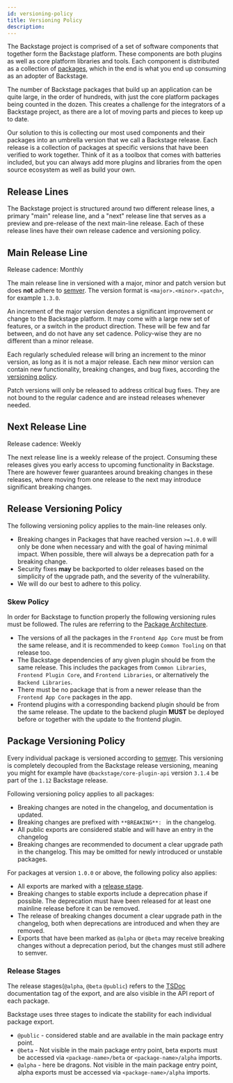 ```yaml
---
id: versioning-policy
title: Versioning Policy
description:
---
```


The Backstage project is comprised of a set of software components that together
form the Backstage platform. These components are both plugins as well as core
platform libraries and tools. Each component is distributed as a collection of
[packages](<https://en.wikipedia.org/wiki/Npm_(software)>), which in the end is
what you end up consuming as an adopter of Backstage.

The number of Backstage packages that build up an application can be quite
large, in the order of hundreds, with just the core platform packages being
counted in the dozen. This creates a challenge for the integrators of a
Backstage project, as there are a lot of moving parts and pieces to keep up to
date.

Our solution to this is collecting our most used components and their packages
into an umbrella version that we call a Backstage release. Each release is a
collection of packages at specific versions that have been verified to work
together. Think of it as a toolbox that comes with batteries included, but you
can always add more plugins and libraries from the open source ecosystem as well
as build your own.

## Release Lines

The Backstage project is structured around two different release lines, a
primary "main" release line, and a "next" release line that serves as a preview
and pre-release of the next main-line release. Each of these release lines have
their own release cadence and versioning policy.

## Main Release Line

Release cadence: Monthly

The main release line in versioned with a major, minor and patch version but
does **not** adhere to [semver](https://semver.org). The version format is
`<major>.<minor>.<patch>`, for example `1.3.0`.

An increment of the major version denotes a significant improvement or change to
the Backstage platform. It may come with a large new set of features, or a
switch in the product direction. These will be few and far between, and do not
have any set cadence. Policy-wise they are no different than a minor release.

Each regularly scheduled release will bring an increment to the minor version,
as long as it is not a major release. Each new minor version can contain new
functionality, breaking changes, and bug fixes, according the
[versioning policy](#release-versioning-policy).

Patch versions will only be released to address critical bug fixes. They are not
bound to the regular cadence and are instead releases whenever needed.

## Next Release Line

Release cadence: Weekly

The next release line is a weekly release of the project. Consuming these
releases gives you early access to upcoming functionality in Backstage. There
are however fewer guarantees around breaking changes in these releases, where
moving from one release to the next may introduce significant breaking changes.

## Release Versioning Policy

The following versioning policy applies to the main-line releases only.

- Breaking changes in Packages that have reached version `>=1.0.0` will only be
  done when necessary and with the goal of having minimal impact. When possible,
  there will always be a deprecation path for a breaking change.
- Security fixes **may** be backported to older releases based on the simplicity
  of the upgrade path, and the severity of the vulnerability.
- We will do our best to adhere to this policy.

### Skew Policy

In order for Backstage to function properly the following versioning rules must
be followed. The rules are referring to the
[Package Architecture](https://backstage.io/docs/overview/architecture-overview#package-architecture).

- The versions of all the packages in the `Frontend App Core` must be from the
  same release, and it is recommended to keep `Common Tooling` on that release
  too.
- The Backstage dependencies of any given plugin should be from the same
  release. This includes the packages from `Common Libraries`,
  `Frontend Plugin Core`, and `Frontend Libraries`, or alternatively the
  `Backend Libraries`.
- There must be no package that is from a newer release than the
  `Frontend App Core` packages in the app.
- Frontend plugins with a corresponding backend plugin should be from the same
  release. The update to the backend plugin **MUST** be deployed before or
  together with the update to the frontend plugin.

## Package Versioning Policy

Every individual package is versioned according to [semver](https://semver.org).
This versioning is completely decoupled from the Backstage release versioning,
meaning you might for example have `@backstage/core-plugin-api` version `3.1.4`
be part of the `1.12` Backstage release.

Following versioning policy applies to all packages:

- Breaking changes are noted in the changelog, and documentation is updated.
- Breaking changes are prefixed with `**BREAKING**: ` in the changelog.
- All public exports are considered stable and will have an entry in the
  changelog
- Breaking changes are recommended to document a clear upgrade path in the
  changelog. This may be omitted for newly introduced or unstable packages.

For packages at version `1.0.0` or above, the following policy also applies:

- All exports are marked with a [release stage](#release-stages).
- Breaking changes to stable exports include a deprecation phase if possible.
  The deprecation must have been released for at least one mainline release
  before it can be removed.
- The release of breaking changes document a clear upgrade path in the
  changelog, both when deprecations are introduced and when they are removed.
- Exports that have been marked as `@alpha` or `@beta` may receive breaking
  changes without a deprecation period, but the changes must still adhere to
  semver.

### Release Stages

The release stages(`@alpha`, `@beta` `@public`) refers to the
[TSDoc](https://tsdoc.org/) documentation tag of the export, and are also
visible in the API report of each package.

Backstage uses three stages to indicate the stability for each individual
package export.

- `@public` - considered stable and are available in the main package entry
  point.
- `@beta` - Not visible in the main package entry point, beta exports must be
  accessed via `<package-name>/beta` or `<package-name>/alpha` imports.
- `@alpha` - here be dragons. Not visible in the main package entry point, alpha
  exports must be accessed via `<package-name>/alpha` imports.
